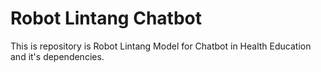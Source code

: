# Robot Lintang Chatbot
 This is repository is Robot Lintang Model for Chatbot in Health Education and it's dependencies.
